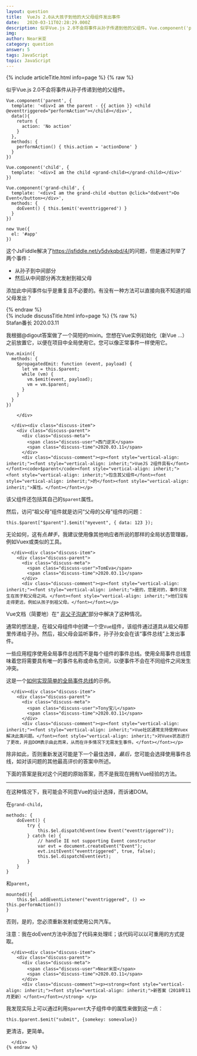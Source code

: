 ```yaml
---
layout: question
title:  VueJs 2.0从大孩子到他的大父母组件发出事件
date:   2020-03-11T02:28:29.000Z
description: 似乎Vue.js 2.0不会将事件从孙子传递到他的父组件。Vue.component('parent', {  template  '<div>I ...
img: 
author: Near米亚
category: question
answer: 5
tags: JavaScript
topic: JavaScript
---
```

<div class="article-root">
  <div class="article">
    {% include articleTitle.html info=page %}
    {% raw %}
    <div class="article-content"><p><font style="vertical-align: inherit;"><font style="vertical-align: inherit;">似乎Vue.js 2.0不会将事件从孙子传递到他的父组件。</font></font></p>

<pre><code>Vue.component('parent', {<font></font>
  template: '&lt;div&gt;I am the parent - {{ action }} &lt;child @eventtriggered="performAction"&gt;&lt;/child&gt;&lt;/div&gt;',<font></font>
  data(){<font></font>
    return {<font></font>
      action: 'No action'<font></font>
    }<font></font>
  },<font></font>
  methods: {<font></font>
    performAction() { this.action = 'actionDone' }<font></font>
  }<font></font>
})<font></font>
<font></font>
Vue.component('child', {<font></font>
  template: '&lt;div&gt;I am the child &lt;grand-child&gt;&lt;/grand-child&gt;&lt;/div&gt;'<font></font>
})<font></font>
<font></font>
Vue.component('grand-child', {<font></font>
  template: '&lt;div&gt;I am the grand-child &lt;button @click="doEvent"&gt;Do Event&lt;/button&gt;&lt;/div&gt;',<font></font>
  methods: {<font></font>
    doEvent() { this.$emit('eventtriggered') }<font></font>
  }<font></font>
})<font></font>
<font></font>
new Vue({<font></font>
  el: '#app'<font></font>
})<font></font>
</code></pre>

<p><font style="vertical-align: inherit;"><font style="vertical-align: inherit;">这个JsFiddle解决了</font></font><a href="https://jsfiddle.net/y5dvkqbd/4/" rel="noreferrer"><font style="vertical-align: inherit;"><font style="vertical-align: inherit;">https://jsfiddle.net/y5dvkqbd/4/</font></font></a><font style="vertical-align: inherit;"><font style="vertical-align: inherit;">的问题</font><font style="vertical-align: inherit;">，但是通过列举了两个事件：</font></font></p>

<ul>
<li><font style="vertical-align: inherit;"><font style="vertical-align: inherit;">从孙子到中间部分</font></font></li>
<li><font style="vertical-align: inherit;"><font style="vertical-align: inherit;">然后从中间部分再次发射到祖父母</font></font></li>
</ul>

<p><font style="vertical-align: inherit;"><font style="vertical-align: inherit;">添加此中间事件似乎是重复且不必要的。</font><font style="vertical-align: inherit;">有没有一种方法可以直接向我不知道的祖父母发出？</font></font></p></div>
    {% endraw %}
  </div>

  <div class="discuss-wrapper">
    {% include discussTitle.html info=page %}
    {% raw %}
    <div class="discuss-item">
        <div class="discuss-parent">
          <div class="discuss-meta">
            <span class="discuss-user">Stafan番长</span>
            <span class="discuss-time">2020.03.11</span>
          </div>
          <div class="discuss-comment"><p><font style="vertical-align: inherit;"><font style="vertical-align: inherit;">我根据@digout答案做了一个简短的mixin。</font><font style="vertical-align: inherit;">您想在Vue实例初始化（新Vue ...）之前放置它，以便在项目中全局使用它。</font><font style="vertical-align: inherit;">您可以像正常事件一样使用它。</font></font></p>

<pre><code>Vue.mixin({<font></font>
  methods: {<font></font>
    $propagatedEmit: function (event, payload) {<font></font>
      let vm = this.$parent;<font></font>
      while (vm) {<font></font>
        vm.$emit(event, payload);<font></font>
        vm = vm.$parent;<font></font>
      }<font></font>
    }<font></font>
  }<font></font>
})<font></font>
</code></pre></div>
        </div>
        
      </div><div class="discuss-item">
        <div class="discuss-parent">
          <div class="discuss-meta">
            <span class="discuss-user">西门逆天</span>
            <span class="discuss-time">2020.03.11</span>
          </div>
          <div class="discuss-comment"><p><font style="vertical-align: inherit;"><font style="vertical-align: inherit;">VueJS 2组件具有</font></font><code>$parent</code><font style="vertical-align: inherit;"><font style="vertical-align: inherit;">包含其父组件</font><font style="vertical-align: inherit;">的</font><font style="vertical-align: inherit;">属性。</font></font></p>

<p><font style="vertical-align: inherit;"><font style="vertical-align: inherit;">该父组件还包括其自己的</font></font><code>$parent</code><font style="vertical-align: inherit;"><font style="vertical-align: inherit;">属性。</font></font></p>

<p><font style="vertical-align: inherit;"><font style="vertical-align: inherit;">然后，访问“祖父母”组件就是访问“父母的父母”组件的问题：</font></font></p>

<pre><code>this.$parent["$parent"].$emit("myevent", { data: 123 });
</code></pre>

<p><font style="vertical-align: inherit;"><font style="vertical-align: inherit;">无论如何，这有点</font></font><em><font style="vertical-align: inherit;"><font style="vertical-align: inherit;">棘手</font></font></em><font style="vertical-align: inherit;"><font style="vertical-align: inherit;">，我建议使用像其他响应者所说的那样的全局状态管理器，例如Vuex或类似的工具。</font></font></p></div>
        </div>
        
      </div><div class="discuss-item">
        <div class="discuss-parent">
          <div class="discuss-meta">
            <span class="discuss-user">TomEva</span>
            <span class="discuss-time">2020.03.11</span>
          </div>
          <div class="discuss-comment"><p><font style="vertical-align: inherit;"><font style="vertical-align: inherit;">是的，您是对的，事件只发生在孩子和父母之间。</font><font style="vertical-align: inherit;">他们没有走得更远，例如从孩子到祖父母。</font></font></p>

<p><font style="vertical-align: inherit;"><font style="vertical-align: inherit;">Vue文档（简要地）在“ </font></font><a href="https://vuejs.org/v2/guide/components.html#Non-Parent-Child-Communication" rel="noreferrer"><font style="vertical-align: inherit;"><font style="vertical-align: inherit;">非父子沟通”</font></font></a><font style="vertical-align: inherit;"><font style="vertical-align: inherit;">部分中</font><font style="vertical-align: inherit;">解决了这种情况</font><font style="vertical-align: inherit;">。</font></font></p>

<p><font style="vertical-align: inherit;"><font style="vertical-align: inherit;">通常的想法是，在祖父母组件中创建一个空</font></font><code>Vue</code><font style="vertical-align: inherit;"><font style="vertical-align: inherit;">组件，</font><font style="vertical-align: inherit;">该</font><font style="vertical-align: inherit;">组件通过道具从祖父母那里传递给子孙。</font><font style="vertical-align: inherit;">然后，祖父母会监听事件，孙子孙女会在该“事件总线”上发出事件。</font></font></p>

<p><font style="vertical-align: inherit;"><font style="vertical-align: inherit;">一些应用程序使用全局事件总线而不是每个组件的事件总线。</font><font style="vertical-align: inherit;">使用全局事件总线意味着您将需要具有唯一的事件名称或命名空间，以便事件不会在不同组件之间发生冲突。</font></font></p>

<p><font style="vertical-align: inherit;"><font style="vertical-align: inherit;">这是一个</font></font><a href="https://alligator.io/vuejs/global-event-bus/" rel="noreferrer"><font style="vertical-align: inherit;"><font style="vertical-align: inherit;">如何实现简单的全局事件总线</font></font></a><font style="vertical-align: inherit;"><font style="vertical-align: inherit;">的示例</font><font style="vertical-align: inherit;">。</font></font></p></div>
        </div>
        
      </div><div class="discuss-item">
        <div class="discuss-parent">
          <div class="discuss-meta">
            <span class="discuss-user">Tony宝儿</span>
            <span class="discuss-time">2020.03.11</span>
          </div>
          <div class="discuss-comment"><p><font style="vertical-align: inherit;"><font style="vertical-align: inherit;">Vue社区通常支持使用Vuex解决此类问题。</font><font style="vertical-align: inherit;">对Vuex状态进行了更改，并且DOM表示由此而来，从而在许多情况下无需发生事件。</font></font></p>

<p><font style="vertical-align: inherit;"><font style="vertical-align: inherit;">除非如此，否则重新发送可能是下一个最佳选择，</font></font><em><font style="vertical-align: inherit;"><font style="vertical-align: inherit;">最后，</font></font></em><font style="vertical-align: inherit;"><font style="vertical-align: inherit;">您可能会选择使用事件总线，如对该问题的其他最高评价的答案中所述。</font></font></p>

<p><font style="vertical-align: inherit;"><font style="vertical-align: inherit;">下面的答案是我对这个问题的原始答案，而不是我现在拥有Vue经验的方法。</font></font></p>

<hr>

<p><font style="vertical-align: inherit;"><font style="vertical-align: inherit;">在这种情况下，我可能会不同意Vue的设计选择，而诉诸DOM。</font></font></p>

<p><font style="vertical-align: inherit;"><font style="vertical-align: inherit;">在</font></font><code>grand-child</code><font style="vertical-align: inherit;"><font style="vertical-align: inherit;">，</font></font></p>

<pre><code>methods: {<font></font>
    doEvent() { <font></font>
        try {<font></font>
            this.$el.dispatchEvent(new Event("eventtriggered"));<font></font>
        } catch (e) {<font></font>
            // handle IE not supporting Event constructor<font></font>
            var evt = document.createEvent("Event");<font></font>
            evt.initEvent("eventtriggered", true, false);<font></font>
            this.$el.dispatchEvent(evt);<font></font>
        }<font></font>
    }<font></font>
}<font></font>
</code></pre>

<p><font style="vertical-align: inherit;"><font style="vertical-align: inherit;">和</font></font><code>parent</code><font style="vertical-align: inherit;"><font style="vertical-align: inherit;">，</font></font></p>

<pre><code>mounted(){<font></font>
    this.$el.addEventListener("eventtriggered", () =&gt; this.performAction())<font></font>
}<font></font>
</code></pre>

<p><font style="vertical-align: inherit;"><font style="vertical-align: inherit;">否则，是的，您必须重新发射或使用公共汽车。</font></font></p>

<p><font style="vertical-align: inherit;"><font style="vertical-align: inherit;">注意：我在doEvent方法中添加了代码来处理IE；</font><font style="vertical-align: inherit;">该代码可以以可重用的方式提取。</font></font></p></div>
        </div>
        
      </div><div class="discuss-item">
        <div class="discuss-parent">
          <div class="discuss-meta">
            <span class="discuss-user">Near米亚</span>
            <span class="discuss-time">2020.03.11</span>
          </div>
          <div class="discuss-comment"><p><strong><font style="vertical-align: inherit;"><font style="vertical-align: inherit;">新答案（2018年11月更新）</font></font></strong> </p>

<p><font style="vertical-align: inherit;"><font style="vertical-align: inherit;">我发现实际上可以通过利用</font></font><code>$parent</code><font style="vertical-align: inherit;"><font style="vertical-align: inherit;">大子组件中</font><font style="vertical-align: inherit;">的</font><font style="vertical-align: inherit;">属性</font><font style="vertical-align: inherit;">来做到这一点</font><font style="vertical-align: inherit;">：</font></font></p>

<pre><code>this.$parent.$emit("submit", {somekey: somevalue})
</code></pre>

<p><font style="vertical-align: inherit;"><font style="vertical-align: inherit;">更清洁，更简单。</font></font></p></div>
        </div>
        
      </div>
    {% endraw %}
  </div>
<div>
